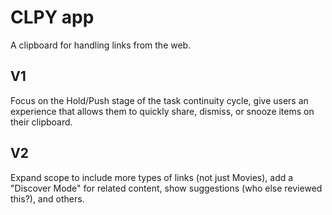 # CLPY app

A clipboard for handling links from the web. 

## V1

Focus on the Hold/Push stage of the task continuity cycle, give users an experience that allows them to quickly share, dismiss, or snooze items on their clipboard.

## V2

Expand scope to include more types of links (not just Movies), add a "Discover Mode" for related content, show suggestions (who else reviewed this?), and others.
